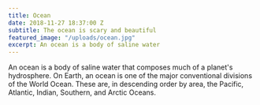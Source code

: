 ```yaml
---
title: Ocean
date: 2018-11-27 18:37:00 Z
subtitle: The ocean is scary and beautiful
featured_image: "/uploads/ocean.jpg"
excerpt: An ocean is a body of saline water
---
```


An ocean is a body of saline water that composes much of a planet's hydrosphere. On Earth, an ocean is one of the major conventional divisions of the World Ocean. These are, in descending order by area, the Pacific, Atlantic, Indian, Southern, and Arctic Oceans.